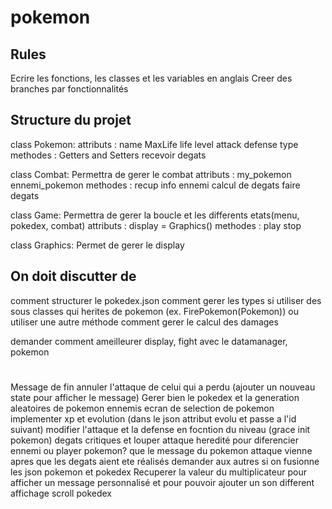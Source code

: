 # pokemon

## Rules

Ecrire les fonctions, les classes et les variables en anglais
Creer des branches par fonctionnalités




## Structure du projet

class Pokemon:
    attributs : 
        name
        MaxLife
        life
        level
        attack
        defense
        type
    methodes : 
        Getters and Setters
        recevoir degats
        

class Combat:
    Permettra de gerer le combat
    attributs : 
        my_pokemon
        ennemi_pokemon
    methodes : 
        recup info ennemi
        calcul de degats
        faire degats

class Game:
    Permettra de gerer la boucle et les differents etats(menu, pokedex, combat)
    attributs :
        display = Graphics()
    methodes : 
        play
        stop

class Graphics:
    Permet de gerer le display


## On doit discutter de

comment structurer le pokedex.json
comment gerer les types
si utiliser des sous classes qui herites de pokemon (ex. FirePokemon(Pokemon)) ou utiliser une autre méthode
comment gerer le calcul des damages


demander comment ameilleurer display, fight avec le datamanager, pokemon




#
Message de fin annuler l'attaque de celui qui a perdu (ajouter un nouveau state pour afficher le message)
Gerer bien le pokedex et la generation aleatoires de pokemon ennemis
ecran de selection de pokemon
implementer xp et evolution (dans le json attribut evolu et passe a l'id suivant)
modifier l'attaque et la defense en focntion du niveau (grace init pokemon)
degats critiques et louper attaque
heredité pour diferencier ennemi ou player pokemon?
que le message du pokemon attaque vienne apres que les degats aient ete réalisés
demander aux autres si on fusionne les json pokemon et pokedex
Recuperer la valeur du multiplicateur pour afficher un message personnalisé et pour pouvoir ajouter un son different
affichage scroll pokedex
